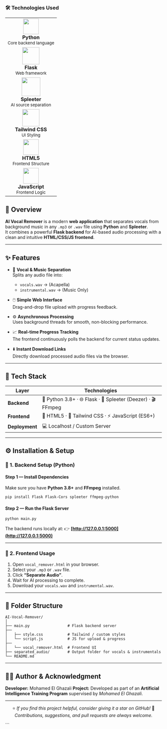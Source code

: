 <p align="center">

  <h3>🛠️ Technologies Used</h3>
<p align="center">

  <table>
    <tr><td align="center"><img src="https://upload.wikimedia.org/wikipedia/commons/c/c3/Python-logo-notext.svg" width="50"><br><b>Python</b><br><sub>Core backend language</sub></td></tr>
    <tr><td align="center"><img src="https://upload.wikimedia.org/wikipedia/commons/3/3c/Flask_logo.svg" width="55"><br><b>Flask</b><br><sub>Web framework</sub></td></tr>
    <tr><td align="center"><img src="https://raw.githubusercontent.com/napsternxg/spleeter-web/master/static/img/spleeter_logo.png" width="60"><br><b>Spleeter</b><br><sub>AI source separation</sub></td></tr>
    <tr><td align="center"><img src="https://upload.wikimedia.org/wikipedia/commons/d/d5/Tailwind_CSS_Logo.svg" width="55"><br><b>Tailwind CSS</b><br><sub>UI Styling</sub></td></tr>
    <tr><td align="center"><img src="https://upload.wikimedia.org/wikipedia/commons/3/38/HTML5_Badge.svg" width="50"><br><b>HTML5</b><br><sub>Frontend Structure</sub></td></tr>
    <tr><td align="center"><img src="https://upload.wikimedia.org/wikipedia/commons/6/6a/JavaScript-logo.png" width="50"><br><b>JavaScript</b><br><sub>Frontend Logic</sub></td></tr>
  </table>

</p>





## 🧠 Overview

**AI Vocal Remover** is a modern **web application** that separates vocals from background music in any `.mp3` or `.wav` file using **Python** and **Spleeter**.  
It combines a powerful **Flask backend** for AI-based audio processing with a clean and intuitive **HTML/CSS/JS frontend**.

---

## ✨ Features

- 🎵 **Vocal & Music Separation**  
  Splits any audio file into:
  - `vocals.wav` → (Acapella)  
  - `instrumental.wav` → (Music Only)

- 🖱️ **Simple Web Interface**  
  Drag-and-drop file upload with progress feedback.

- ⚙️ **Asynchronous Processing**  
  Uses background threads for smooth, non-blocking performance.

- 📈 **Real-time Progress Tracking**  
  The frontend continuously polls the backend for current status updates.

- ⬇️ **Instant Download Links**  
  Directly download processed audio files via the browser.

---

## 🧰 Tech Stack

| Layer | Technologies |
|-------|---------------|
| **Backend** | 🐍 Python 3.8+ · 🌐 Flask · 🤖 Spleeter (Deezer) · 🎬 FFmpeg |
| **Frontend** | 🧱 HTML5 · 🎨 Tailwind CSS · ⚡ JavaScript (ES6+) |
| **Deployment** | 💻 Localhost / Custom Server |

---

## ⚙️ Installation & Setup

### 🔹 1. Backend Setup (Python)

#### Step 1 — Install Dependencies
Make sure you have **Python 3.8+** and **FFmpeg** installed.

```bash
pip install Flask Flask-Cors spleeter ffmpeg-python
````

#### Step 2 — Run the Flask Server

```bash
python main.py
```

The backend runs locally at:
👉 **[http://127.0.0.1:5000](http://127.0.0.1:5000)**

---

### 🔹 2. Frontend Usage

1. Open `vocal_remover.html` in your browser.
2. Select your `.mp3` or `.wav` file.
3. Click **“Separate Audio”**.
4. Wait for AI processing to complete.
5. Download your `vocals.wav` and `instrumental.wav`.

---

## 🧩 Folder Structure

```
AI-Vocal-Remover/
│
├── main.py                 # Flask backend server
├── 
│   ├── style.css           # Tailwind / custom styles
│   └── script.js           # JS for upload & progress
├── 
│   └── vocal_remover.html  # Frontend UI
├── separated_audio/        # Output folder for vocals & instrumentals
└── README.md
```

---

## 👨‍💻 Author & Acknowledgment

**Developer:** Mohamed El Ghazali
**Project:** Developed as part of an **Artificial Intelligence Training Program** supervised by *Mohamed El Ghazali*.

---

<div align="center">

⭐ *If you find this project helpful, consider giving it a star on GitHub!*
📩 *Contributions, suggestions, and pull requests are always welcome.*

</div>
```
